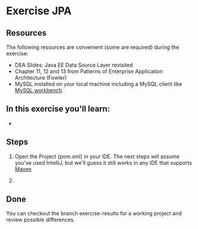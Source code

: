 Exercise JPA
============
Resources
-------------
The following resources are convenient (some are required) during the exercise:

* DEA Slides: Java EE Data Source Layer revisited
* Chapter 11, 12 and 13 from Patterns of Enterprise Application Architecture (Fowler)
* MySQL installed on your local machine including a MySQL client like [MySQL workbench](https://dev.mysql.com/downloads/workbench/).

In this exercise you'll learn:
------------------------------
* 

Steps
-----
1. Open the Project (pom.xml) in your IDE. The next steps will assume you've used IntelliJ, but we'll guess it still works in any IDE that supports [Maven](http://maven.apache.org/ "Maven")

2. 

Done
----
You can checkout the branch exercise-results for a working project and review possible differences.
